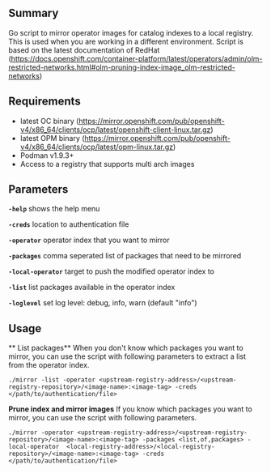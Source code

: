 ## Summary
Go script to mirror operator images for catalog indexes to a local registry. This is used when you are working in a different environment.
Script is based on the latest documentation of RedHat (https://docs.openshift.com/container-platform/latest/operators/admin/olm-restricted-networks.html#olm-pruning-index-image_olm-restricted-networks)

## Requirements
- latest OC binary (https://mirror.openshift.com/pub/openshift-v4/x86_64/clients/ocp/latest/openshift-client-linux.tar.gz)
- latest OPM binary (https://mirror.openshift.com/pub/openshift-v4/x86_64/clients/ocp/latest/opm-linux.tar.gz)
- Podman v1.9.3+
- Access to a registry that supports multi arch images

## Parameters
**`-help`** shows the help menu

**`-creds`** location to authentication file

**`-operator`** operator index that you want to mirror

**`-packages`**  comma seperated list of packages that need to be mirrored

**`-local-operator`** target to push the modified operator index to

**`-list`** list packages available in the operator index

**`-loglevel`** set log level: debug, info, warn (default "info")

## Usage

** List packages**
When you don't know which packages you want to mirror, you can use the script with following parameters to extract a list from the operator index.
```
./mirror -list -operator <upstream-registry-address>/<upstream-registry-repository>/<image-name>:<image-tag> -creds </path/to/authentication/file>
```

**Prune index and mirror images**
If you know which packages you want to mirror, you can use the script with following parameters.
```
./mirror -operator <upstream-registry-address>/<upstream-registry-repository>/<image-name>:<image-tag> -packages <list,of,packages> -local-operator  <local-registry-address>/<local-registry-repository>/<image-name>:<image-tag> -creds </path/to/authentication/file>
```
